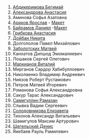1. [Абдикеримова Бегимай](https://github.com/BegimayAbdi915 "Абдикеримова Бегимай") 
2. [Александрова Анастасия](https://github.com/orubly "Александрова Анастасия") 
3. Аминова Софья Азатовна
4. [Ариков Ярослав](https://github.com/soojy "Ариков Ярослав") - [Макет](https://www.figma.com/file/mc4NyQ8AYUV7KjImsy5cVY/Valorant---Agents-page-concept-design-(Community)?node-id=1%3A2 "Макет")  
5. [Байрамов Даниял](https://github.com/whitemalina "Байрамов Даниял") -[Макет](https://www.figma.com/file/tUS6aWt8x6TlJ2fQ29HxLN/LinkedIn-Redesign-(Copy)?node-id=0%3A1 "Макет") 
6. [Грибкова Анастасия](https://github.com/AnastyasiaGri2022 "Грибкова Анастасия")
7. [Дойбан Никита](https://github.com/nikitadoiban "Дойбан Никита")
8. Долгополов Павел Михайлович
9. [Заболотских Матвей](https://github.com/Mathway "Заболотских Матвей")
11. Каноатов Дилшод Эмомалиевич
12. Лошаков Сергей Олегович
13. [Маркианов Виталий](https://github.com/Azimov86xxx "Маркианов Виталий")
14. Мирганов Сардор Хабибуллоевич
15. Николаенко Владимир Андреевич
16. Ниязов Роберт Рустамович
17. Петров Матвей Игоревич
18. Романова Софья Александровна
19. Сакур Тарас Александрович
20. [Самигуллин Рамазан](https://github.com/cr663stal "Самигуллин Рамазан")
21. Слывка Вадим Сергеевич
22. [Солодовникова Елизавета](https://github.com/solodovkina "Солодовникова Елизавета")
23. Тихонов Александр Витальевич
24. Шамигулов Максим Артурович
25. [Щегельский Денис](https://github.com/lordguzlik "Щегельский Денис")
26. Яикбаев Рауль Рамилевич